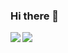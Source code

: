 ### Hi there 👋

<!--
Twitter: [@kent7k](https://twitter.com/kent_0n)
**kent7k/kent7k** is a ✨ _special_ ✨ repository because its `README.md` (this file) appears on your GitHub profile.

Here are some ideas to get you started:

- 🔭 I’m currently working on ...
- 🌱 I’m currently learning ...
- 👯 I’m looking to collaborate on ...
- 🤔 I’m looking for help with ...
- 💬 Ask me about ...
- 📫 How to reach me: ...
- 😄 Pronouns: ...
- ⚡ Fun fact: ...
-->


<a href="https://github.com/anuraghazra/github-readme-stats">
  <img align="left" src="https://github-readme-stats-git-masterrstaa-rickstaa.vercel.app/api?username=kent7k&show_icons=true&include_all_commits=true&count_private=true&include_orgs=true&locale=en" />
</a>
<a href="https://github.com/anuraghazra/github-readme-stats">
  <img align="left" src="https://github-readme-stats.vercel.app/api/top-langs/?username=kent7k&show_icons=true&include_all_commits=true&count_private=true&include_orgs=true&locale=en" />
</a>
